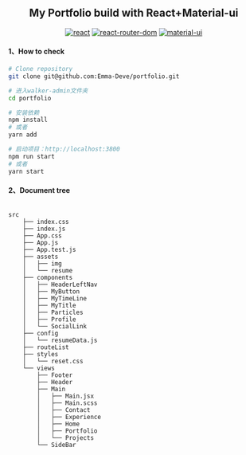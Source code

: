 <h2 align="center">My Portfolio build with React+Material-ui</h2>

<div align="center">

[![react](https://img.shields.io/badge/react-v17.0.1-%2361dafb)](https://reactjs.org/)
[![react-router-dom](https://img.shields.io/badge/react--router--dom-v5.2.0-brightgreen)](https://reacttraining.com/react-router/)
[![material-ui](https://img.shields.io/badge/%40material--ui-v4.11.2-%23764abc)](https://github.com/mui-org/material-ui)

</div>

#### 1、How to check

```bash
# Clone repository
git clone git@github.com:Emma-Deve/portfolio.git

# 进入walker-admin文件夹
cd portfolio

# 安装依赖
npm install
# 或者
yarn add

# 启动项目：http://localhost:3800
npm run start
# 或者
yarn start


```

#### 2、Document tree

```shell

src
    ├── index.css
    ├── index.js
    ├── App.css
    ├── App.js
    ├── App.test.js
    ├── assets
    │   ├── img
    │   └── resume
    ├── components
    │   ├── HeaderLeftNav
    │   ├── MyButton
    │   ├── MyTimeLine
    │   ├── MyTitle
    │   ├── Particles
    │   ├── Profile
    │   └── SocialLink
    ├── config
    │   └── resumeData.js
    ├── routeList
    ├── styles
    │   └── reset.css
    └── views
        ├── Footer
        ├── Header
        ├── Main
        │   ├── Main.jsx
        │   ├── Main.scss
        │   ├── Contact
        │   ├── Experience
        │   ├── Home
        │   ├── Portfolio
        │   └── Projects
        └── SideBar


```
